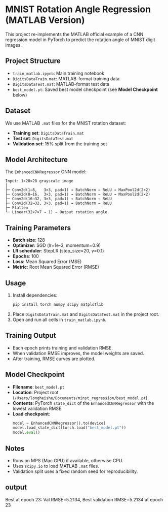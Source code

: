 # MNIST Rotation Angle Regression (MATLAB Version)

This project re-implements the MATLAB official example of a CNN regression model in PyTorch to predict the rotation angle of MNIST digit images.

## Project Structure

- `train_matlab.ipynb`: Main training notebook  
- `DigitsDataTrain.mat`: MATLAB-format training data  
- `DigitsDataTest.mat`: MATLAB-format test data  
- `best_model.pt`: Saved best model checkpoint (see **Model Checkpoint** below)  

## Dataset

We use MATLAB `.mat` files for the MNIST rotation dataset:  
- **Training set**: `DigitsDataTrain.mat`  
- **Test set**: `DigitsDataTest.mat`  
- **Validation set**: 15% split from the training set  

## Model Architecture

The `EnhancedCNNRegressor` CNN model:

```text
Input: 1×28×28 grayscale image
│
├─ Conv2d(1→8,   3×3, pad=1) → BatchNorm → ReLU → MaxPool2d(2×2)
├─ Conv2d(8→16,  3×3, pad=1) → BatchNorm → ReLU → MaxPool2d(2×2)
├─ Conv2d(16→32, 3×3, pad=1) → BatchNorm → ReLU
├─ Conv2d(32→32, 3×3, pad=1) → BatchNorm → ReLU
├─ Flatten
└─ Linear(32×7×7 → 1) → Output rotation angle
```

## Training Parameters

- **Batch size**: 128  
- **Optimizer**: SGD (lr=1e-3, momentum=0.9)  
- **LR scheduler**: StepLR (step_size=20, γ=0.1)  
- **Epochs**: 100  
- **Loss**: Mean Squared Error (MSE)  
- **Metric**: Root Mean Squared Error (RMSE)  

## Usage

1. Install dependencies:
   ```bash
   pip install torch numpy scipy matplotlib
   ```
2. Place `DigitsDataTrain.mat` and `DigitsDataTest.mat` in the project root.  
3. Open and run all cells in `train_matlab.ipynb`.

## Training Output

- Each epoch prints training and validation RMSE.  
- When validation RMSE improves, the model weights are saved.  
- After training, RMSE curves are plotted.

## Model Checkpoint

- **Filename**: `best_model.pt`  
- **Location**: Project root (`/Users/longheishe/Documents/minst_regression/best_model.pt`)  
- **Contents**: PyTorch `state_dict` of the `EnhancedCNNRegressor` with the lowest validation RMSE.  
- **Load checkpoint**:
  ```python
  model = EnhancedCNNRegressor().to(device)
  model.load_state_dict(torch.load("best_model.pt"))
  model.eval()
  ```

## Notes

- Runs on MPS (Mac GPU) if available, otherwise CPU.  
- Uses `scipy.io` to load MATLAB `.mat` files.  
- Validation split uses a fixed random seed for reproducibility.

## output 
Best at epoch 23: Val RMSE=5.2134,  Best validation RMSE=5.2134 at epoch 23
